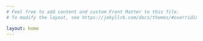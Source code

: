 ```yaml
---
# Feel free to add content and custom Front Matter to this file.
# To modify the layout, see https://jekyllrb.com/docs/themes/#overriding-theme-defaults

layout: home
---
```



<div id="image-container" style="text-align: center;"></div>

<!-- JavaScript -->
<script>
    document.addEventListener('DOMContentLoaded', function() {
        const img = document.createElement('img');
        img.src = '{{ "./images/100_3063.JPEG" | relative_url }}';
        img.alt = 'Personal Image';

        img.style.width = '570px';
        img.style.height = '480px';
        img.style.borderRadius = '0'; 
        
        document.getElementById('image-container').appendChild(img);
    });
</script>